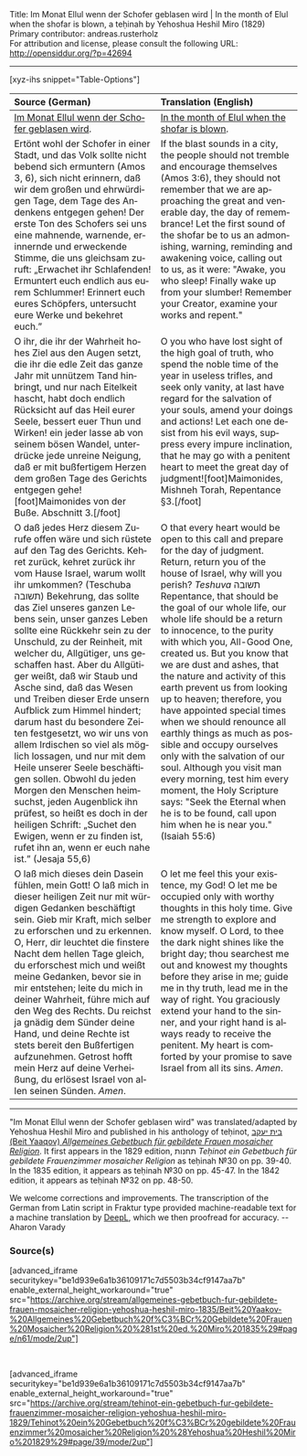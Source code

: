 <html>
<head></head>
<body>
Title: Im Monat Ellul wenn der Schofer geblasen wird | In the month of Elul when the shofar is blown, a teḥinah by Yehoshua Heshil Miro (1829)<br />
Primary contributor: andreas.rusterholz<br />
For attribution and license, please consult the following URL: <a href="http://opensiddur.org/?p=42694">http://opensiddur.org/?p=42694</a>
<p />
<hr />

[xyz-ihs snippet="Table-Options"]<table style="margin-left: auto; margin-right: auto;" class="draggable">
<thead><tr><th id="x" style="text-align: left;">Source (German)</th><th style="text-align: left;">Translation (English)</th></tr></thead>
<tbody>
<tr><td style="vertical-align:top;">
<div class="german" lang="de">
<u>Im Monat Ellul wenn der Schofer geblasen wird</u>.
</div></td>

<td style="vertical-align:top;">
<div class="english" lang="en">
<u>In the month of Elul when the shofar is blown</u>.
</div></td></tr>


<tr><td style="vertical-align:top;">
<div class="german" lang="de">
Ertönt wohl der Schofer in einer Stadt, und das Volk sollte nicht bebend sich ermuntern <span class="citation">(Amos 3, 6)</span>, sich nicht erinnern, daß wir dem großen und ehrwürdigen Tage, dem Tage des Andenkens entgegen gehen! Der erste Ton des Schofers sei uns eine mahnende, warnende, erinnernde und erweckende Stimme, die uns gleichsam zuruft: „Erwachet ihr Schlafenden! Ermuntert euch endlich aus eurem Schlummer! Erinnert euch eures Schöpfers, untersucht eure Werke und bekehret euch.”
</div></td>

<td style="vertical-align:top;">
<div class="english" lang="en">
If the blast sounds in a city, the people should not tremble and encourage themselves <span class="citation">(Amos 3:6)</span>, they should not remember that we are approaching the great and venerable day, the day of remembrance! Let the first sound of the shofar be to us an admonishing, warning, reminding and awakening voice, calling out to us, as it were: "Awake, you who sleep! Finally wake up from your slumber! Remember your Creator, examine your works and repent."
</div></td></tr>


<tr><td style="vertical-align:top;">
<div class="german" lang="de">
O ihr, die ihr der Wahrheit hohes Ziel aus den Augen setzt, die ihr die edle Zeit das ganze Jahr mit unnützem Tand hinbringt, und nur nach Eitelkeit hascht, habt doch endlich Rücksicht auf das Heil eurer Seele, bessert euer Thun und Wirken! ein jeder lasse ab von seinem bösen Wandel, unterdrücke jede unreine Neigung, daß er mit bußfertigem Herzen dem großen Tage des Gerichts entgegen gehe![foot]Maimonides von der Buße. Abschnitt 3.[/foot]
</div></td>

<td style="vertical-align:top;">
<div class="english" lang="en">
O you who have lost sight of the high goal of truth, who spend the noble time of the year in useless trifles, and seek only vanity, at last have regard for the salvation of your souls, amend your doings and actions! Let each one desist from his evil ways, suppress every impure inclination, that he may go with a penitent heart to meet the great day of judgment![foot]Maimonides, Mishneh Torah, Repentance §3.[/foot]
</div></td></tr>


<tr><td style="vertical-align:top;">
<div class="german" lang="de">
O daß jedes Herz diesem Zurufe offen wäre und sich rüstete auf den Tag des Gerichts. Kehret zurück, kehret zurück ihr vom Hause Israel, warum wollt ihr umkommen? (Teschuba <span class="hebrew">תשובה</span>) Bekehrung, das sollte das Ziel unseres ganzen Lebens sein, unser ganzes Leben sollte eine Rückkehr sein zu der Unschuld, zu der Reinheit, mit welcher du, Allgütiger, uns geschaffen hast. Aber du Allgütiger weißt, daß wir Staub und Asche sind, daß das Wesen und Treiben dieser Erde unsern Aufblick zum Himmel hindert; darum hast du besondere Zeiten festgesetzt, wo wir uns von allem Irdischen so viel als möglich lossagen, und nur mit dem Heile unserer Seele beschäftigen sollen. Obwohl du jeden Morgen den Menschen heimsuchst, jeden Augenblick ihn prüfest, so heißt es doch in der heiligen Schrift: „Suchet den Ewigen, wenn er zu finden ist, rufet ihn an, wenn er euch nahe ist.” <span class="citation">(Jesaja 55,6)</span> 
</div></td>

<td style="vertical-align:top;">
<div class="english" lang="en">
O that every heart would be open to this call and prepare for the day of judgment. Return, return you of the house of Israel, why will you perish? <em>Teshuva</em> <span class="hebrew">תשובה</span> Repentance, that should be the goal of our whole life, our whole life should be a return to innocence, to the purity with which you, All-Good One, created us. But you know that we are dust and ashes, that the nature and activity of this earth prevent us from looking up to heaven; therefore, you have appointed special times when we should renounce all earthly things as much as possible and occupy ourselves only with the salvation of our soul. Although you visit man every morning, test him every moment, the Holy Scripture says: "Seek the Eternal when he is to be found, call upon him when he is near you." <span class="citation">(Isaiah 55:6)</span> 
</div></td></tr>


<tr><td style="vertical-align:top;">
<div class="german" lang="de">
O laß mich dieses dein Dasein fühlen, mein Gott! O laß mich in dieser heiligen Zeit nur mit würdigen Gedanken beschäftigt sein. Gieb mir Kraft, mich selber zu erforschen und zu erkennen. O, Herr, dir leuchtet die finstere Nacht dem hellen Tage gleich, du erforschest mich und weißt meine Gedanken, bevor sie in mir entstehen; leite du mich in deiner Wahrheit, führe mich auf den Weg des Rechts. Du reichst ja gnädig dem Sünder deine Hand, und deine Rechte ist stets bereit den Bußfertigen aufzunehmen. Getrost hofft mein Herz auf deine Verheißung, du erlösest Israel von allen seinen Sünden. <em>Amen</em>.
</div></td>

<td style="vertical-align:top;">
<div class="english" lang="en">
O let me feel this your existence, my God! O let me be occupied only with worthy thoughts in this holy time. Give me strength to explore and know myself. O Lord, to thee the dark night shines like the bright day; thou searchest me out and knowest my thoughts before they arise in me; guide me in thy truth, lead me in the way of right. You graciously extend your hand to the sinner, and your right hand is always ready to receive the penitent. My heart is comforted by your promise to save Israel from all its sins. <em>Amen</em>.
</div></td></tr>
</tbody></table>

<hr />

"Im Monat Ellul wenn der Schofer geblasen wird" was translated/adapted by Yehoshua Heshil Miro and published in his anthology of teḥinot, <a href="/?p=41365">בית יעקב (Beit Yaaqov) <em>Allgemeines Gebetbuch für gebildete Frauen mosaicher Religion</em></a>. It first appears in the 1829 edition, תחנות <em>Teḥinot ein Gebetbuch für gebildete Frauenzimmer mosaicher Religion</em> as teḥinah №30 on pp. 39-40. In the 1835 edition, it appears as teḥinah №30 on pp. 45-47. In the 1842 edition, it appears as teḥinah №32 on pp. 48-50.

We welcome corrections and improvements. The transcription of the German from Latin script in Fraktur type provided machine-readable text for a machine translation by <a href="https://www.deepl.com/en/translator">DeepL</a>, which we then proofread for accuracy. --Aharon Varady
 

<h3>Source(s)</h3>

[advanced_iframe securitykey="be1d939e6a1b36109171c7d5503b34cf9147aa7b" enable_external_height_workaround="true" src="https://archive.org/stream/allgemeines-gebetbuch-fur-gebildete-frauen-mosaicher-religion-yehoshua-heshil-miro-1835/Beit%20Yaakov-%20Allgemeines%20Gebetbuch%20f%C3%BCr%20Gebildete%20Frauen%20Mosaicher%20Religion%20%281st%20ed.%20Miro%201835%29#page/n61/mode/2up"]
 
&nbsp;

[advanced_iframe securitykey="be1d939e6a1b36109171c7d5503b34cf9147aa7b" enable_external_height_workaround="true" src="https://archive.org/stream/tehinot-ein-gebetbuch-fur-gebildete-frauenzimmer-mosaicher-religion-yehoshua-heshil-miro-1829/Tehinot%20ein%20Gebetbuch%20f%C3%BCr%20gebildete%20Frauenzimmer%20mosaicher%20Religion%20%28Yehoshua%20Heshil%20Miro%201829%29#page/39/mode/2up"]

&nbsp;
</body>
</html>